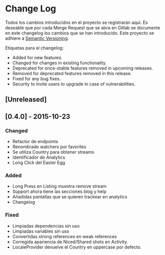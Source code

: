 # Change Log
Todos los cambios introducidos en el proyecto se registrarán aquí.
Es deseable que por cada Merge Request que se abra en Gitlab se documente en este changelog los cambios que se han introducido.
Este proyecto se adhiere a [Semantic Versioning](http://semver.org/).

Etiquetas para el changelog:
- Added for new features.
- Changed for changes in existing functionality.
- Deprecated for once-stable features removed in upcoming releases.
- Removed for deprecated features removed in this release.
- Fixed for any bug fixes.
- Security to invite users to upgrade in case of vulnerabilities.

## [Unreleased]

## [0.4.0] - 2015-10-23
### Changed
- Refactor de endpoints
- Renombrado watchers por favorites
- Se utiliza Country para obtener streams
- Identificador de Analytics
- Long Click del Easter Egg

### Added
- Long Press en Listing muestra remove stream
- Support ahora tiene las secciones blog y help
- Añadidas pantallas que se quieren trackear en analytics
- Changelog

### Fixed
- Limpiadas dependencias sin uso
- Limpiadas variables sin uso
- Convertidas strong references en weak references
- Corregida apariencia de Niced/Shared shots en Activity.
- LocaleProvider devuelve el Country en uppercase por defecto.
